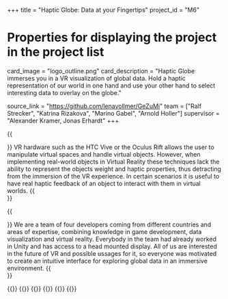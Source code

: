 +++
title = "Haptic Globe: Data at your Fingertips"
project_id = "M6"

# Properties for displaying the project in the project list
card_image = "logo_outline.png"
card_description = "Haptic Globe immerses you in a VR visualization of global data. Hold a haptic representation of our world in one hand and use your other hand to select interesting data to overlay on the globe."

source_link = "https://github.com/lenavollmer/GeZuMi"
team = ["Ralf Strecker", "Katrina Rizakova", "Marino Gabel", "Arnold Holler"]
supervisor = "Alexander Kramer, Jonas Erhardt"
+++

{{<section title="The Objective">}}
VR hardware such as the HTC Vive or the Oculus Rift allows the user to manipulate virtual spaces and handle virtual objects. However, when implementing real-world objects in Virtual Reality these techniques lack the ability to represent the objects weight and haptic properties, thus detracting from the immersion of the VR experience. In certain scenarios it is useful to have real haptic feedback of an object to interact with them in virtual worlds.
{{</section >}}

{{<section title="The Team">}}
We are a team of four developers coming from different countries and areas of expertise, combining knowledge in game development, data visualization and virtual reality. Everybody in the team had already worked in Unity and has access to a head mounted display. All of us are interested in the future of VR and possible ussages for it, so everyone was motivated to create an intuitive interface for exploring global data in an immersive environment.
{{</section >}}

{{<gallery>}}
{{<team-member image="tf_marino.jpg" name="Marino Gabel">}}
{{<team-member image="tf_ralf.png" name="Ralf Stracker">}}
{{<team-member image="tf_katrina.jpg" name="Katrina Rizakova">}}
{{<team-member image="tf_arnold.jpg" name="Arnold Holler">}}
{{</gallery>}}
